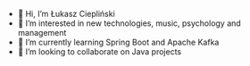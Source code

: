 - 👋 Hi, I’m Łukasz Ciepliński
- 👀 I’m interested in new technologies, music, psychology and management
- 🌱 I’m currently learning Spring Boot and Apache Kafka
- 💞️ I’m looking to collaborate on Java projects

<!---
CieplinskiL/CieplinskiL is a ✨ special ✨ repository because its `README.md` (this file) appears on your GitHub profile.
You can click the Preview link to take a look at your changes.
--->
